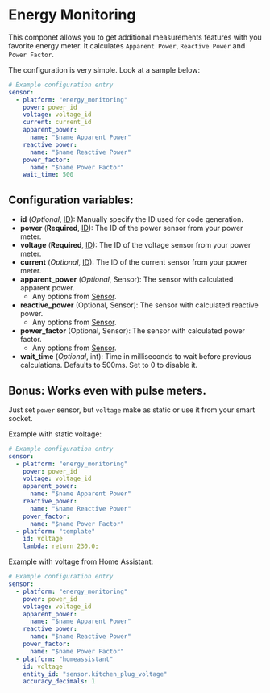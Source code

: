 # Energy Monitoring

This componet allows you to get additional measurements features with you favorite energy meter.
It calculates `Apparent Power`, `Reactive Power` and `Power Factor`.

The configuration is very simple. Look at a sample below:
```yaml
# Example configuration entry
sensor:
  - platform: "energy_monitoring"
    power: power_id
    voltage: voltage_id
    current: current_id
    apparent_power:
      name: "$name Apparent Power"
    reactive_power:
      name: "$name Reactive Power"
    power_factor:
      name: "$name Power Factor"
    wait_time: 500
```

## Configuration variables:

* **id** (*Optional*, [ID](https://esphome.io/guides/configuration-types.html#config-id)): Manually specify the ID used for code generation.
* **power** (**Required**, [ID](https://esphome.io/guides/configuration-types.html#config-id)): The ID of the power sensor from your power meter.
* **voltage** (**Required**, [ID](https://esphome.io/guides/configuration-types.html#config-id)): The ID of the voltage sensor from your power meter.
* **current** (*Optional*, [ID](https://esphome.io/guides/configuration-types.html#config-id)): The ID of the current sensor from your power meter.
* **apparent_power** (*Optional*, Sensor): The sensor with calculated apparent power.
  * Any options from [Sensor](https://esphome.io/components/sensor/index.html#config-sensor).
* **reactive_power** (Optional, Sensor): The sensor with calculated reactive power.
  * Any options from [Sensor](https://esphome.io/components/sensor/index.html#config-sensor).
* **power_factor** (Optional, Sensor): The sensor with calculated power factor.
  * Any options from [Sensor](https://esphome.io/components/sensor/index.html#config-sensor).
* **wait_time** (*Optional*, int): Time in milliseconds to wait before previous calculations. Defaults to 500ms. Set to 0 to disable it.

## Bonus: Works even with pulse meters.

Just set `power` sensor, but `voltage` make as static or use it from your smart socket.

Example with static voltage:
```yaml
# Example configuration entry
sensor:
  - platform: "energy_monitoring"
    power: power_id
    voltage: voltage_id
    apparent_power:
      name: "$name Apparent Power"
    reactive_power:
      name: "$name Reactive Power"
    power_factor:
      name: "$name Power Factor"
  - platform: "template"
    id: voltage
    lambda: return 230.0;
```

Example with voltage from Home Assistant:
```yaml
# Example configuration entry
sensor:
  - platform: "energy_monitoring"
    power: power_id
    voltage: voltage_id
    apparent_power:
      name: "$name Apparent Power"
    reactive_power:
      name: "$name Reactive Power"
    power_factor:
      name: "$name Power Factor"
  - platform: "homeassistant"
    id: voltage
    entity_id: "sensor.kitchen_plug_voltage"
    accuracy_decimals: 1
```
